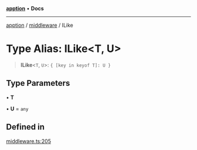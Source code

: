 [**apption**](../../README.md) • **Docs**

***

[apption](../../modules.md) / [middleware](../README.md) / ILike

# Type Alias: ILike\<T, U\>

> **ILike**\<`T`, `U`\>: `{ [key in keyof T]: U }`

## Type Parameters

• **T**

• **U** = `any`

## Defined in

[middleware.ts:205](https://github.com/mksunny1/apption/blob/edbec5398a9c4dd80aef328bce86959614ae2fb4/src/middleware.ts#L205)
